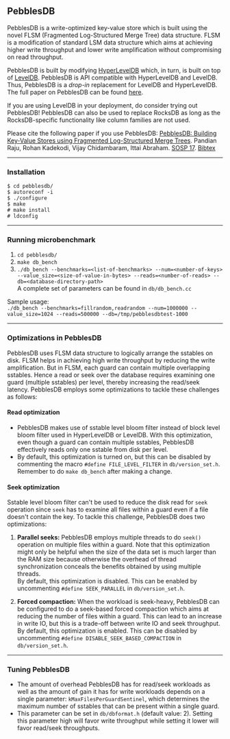 ## PebblesDB
PebblesDB is a write-optimized key-value store which is built using the novel FLSM (Fragmented Log-Structured Merge Tree) data structure. FLSM is a modification of standard LSM data structure which aims at achieving higher write throughput and lower write amplification without compromising on read throughput. 

PebblesDB is built by modifying [HyperLevelDB](https://github.com/rescrv/HyperLevelDB) which, in turn, is built on top of [LevelDB](https://github.com/google/leveldb). PebblesDB is API compatible with HyperLevelDB and LevelDB. Thus, PebblesDB is a *drop-in* replacement for LevelDB and HyperLevelDB. The full paper on PebblesDB can be found [here](http://www.cs.utexas.edu/~vijay/papers/sosp17-pebblesdb.pdf "PebblesDB SOSP'17").

If you are using LevelDB in your deployment, do consider trying out PebblesDB! PebblesDB can also be used to replace RocksDB as long as the RocksDB-specific functionality like column families are not used. 

Please cite the following paper if you use PebblesDB: [PebblesDB: Building Key-Value Stores using Fragmented Log-Structured Merge Trees](http://www.cs.utexas.edu/~vijay/papers/sosp17-pebblesdb.pdf). Pandian Raju, Rohan Kadekodi, Vijay Chidambaram, Ittai Abraham. [SOSP 17](https://www.sigops.org/sosp/sosp17/). [Bibtex](http://www.cs.utexas.edu/~vijay/bibtex/sosp17-pebblesdb.bib)
___

### Installation
`$ cd pebblesdb/`  
`$ autoreconf -i`  
`$ ./configure`  
`$ make`  
`# make install`  
`# ldconfig`  

___

### Running microbenchmark
1. `cd pebblesdb/`  
2. `make db_bench`  
3. `./db_bench --benchmarks=<list-of-benchmarks> --num=<number-of-keys> --value_size=<size-of-value-in-bytes> --reads=<number-of-reads> --db=<database-directory-path>`  
A complete set of parameters can be found in `db/db_bench.cc`  

Sample usage:  
`./db_bench --benchmarks=fillrandom,readrandom --num=1000000 --value_size=1024 --reads=500000 --db=/tmp/pebblesdbtest-1000`

___

### Optimizations in PebblesDB
PebblesDB uses FLSM data structure to logically arrange the sstables on disk. FLSM helps in achieving high write throughput by reducing the write amplification. But in FLSM, each guard can contain multiple overlapping sstables. Hence a read or seek over the database requires examining one guard (multiple sstables) per level, thereby increasing the read/seek latency. PebblesDB employs some optimizations to tackle these challenges as follows:  

#### Read optimization
* PebblesDB makes use of sstable level bloom filter instead of block level bloom filter used in HyperLevelDB or LevelDB. With this optimization, even though a guard can contain multiple sstables, PebblesDB effectively reads only one sstable from disk per level.  
* By default, this optimization is turned on, but this can be disabled by commenting the macro `#define FILE_LEVEL_FILTER` in `db/version_set.h`. Remember to do `make db_bench` after making a change.  

#### Seek optimization
Sstable level bloom filter can't be used to reduce the disk read for `seek` operation since `seek` has to examine all files within a guard even if a file doesn't contain the key. To tackle this challenge, PebblesDB does two optimizations:
1. **Parallel seeks:** PebblesDB employs multiple threads to do `seek()` operation on multiple files within a guard. Note that this optimization might only be helpful when the size of the data set is much larger than the RAM size because otherwise the overhead of thread synchronization conceals the benefits obtained by using multiple threads.  
By default, this optimization is disabled. This can be enabled by uncommenting `#define SEEK_PARALLEL` in `db/version_set.h`.  

2. **Forced compaction:** When the workload is seek-heavy, PebblesDB
can be configured to do a seek-based forced compaction which aims at
reducing the number of files within a guard. This can lead to an
increase in write IO, but this is a trade-off between write IO and
seek throughput.  By default, this optimization is enabled. This can
be disabled by uncommenting `#define DISABLE_SEEK_BASED_COMPACTION` in
`db/version_set.h`.

___

### Tuning PebblesDB
* The amount of overhead PebblesDB has for read/seek workloads as well as the amount of gain it has for write workloads depends on a single parameter: `kMaxFilesPerGuardSentinel`, which determines the maximum number of sstables that can be present within a single guard.
* This parameter can be set in `db/dbformat.h` (default value: 2). Setting this parameter high will favor write throughput while setting it lower will favor read/seek throughputs.
